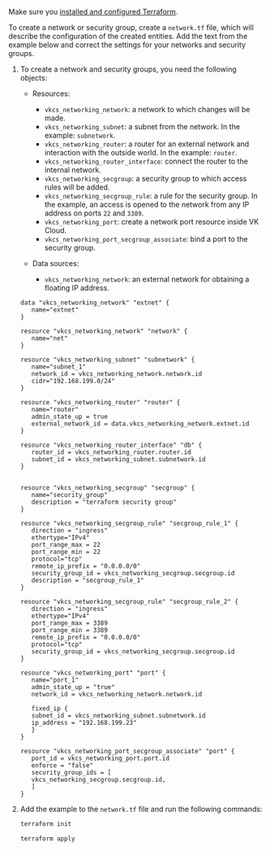 <warn>

Make sure you [installed and configured Terraform](../../../quick-start).

</warn>

To create a network or security group, create a `network.tf` file, which will describe the configuration of the created entities. Add the text from the example below and correct the settings for your networks and security groups.

1. To create a network and security groups, you need the following objects:

    - Resources:

       - `vkcs_networking_network`: a network to which changes will be made.
       - `vkcs_networking_subnet`: a subnet from the network. In the example: `subnetwork`.
       - `vkcs_networking_router`: a router for an external network and interaction with the outside world. In the example: `router`.
       - `vkcs_networking_router_interface`: connect the router to the internal network.
       - `vkcs_networking_secgroup`: a security group to which access rules will be added.
       - `vkcs_networking_secgroup_rule`: a rule for the security group. In the example, an access is opened to the network from any IP address on ports `22` and `3389`.
       - `vkcs_networking_port`: create a network port resource inside VK Cloud.
       - `vkcs_networking_port_secgroup_associate`: bind a port to the security group.

    - Data sources:

       - `vkcs_networking_network`: an external network for obtaining a floating IP address.

    ```hcl
    data "vkcs_networking_network" "extnet" {
       name="extnet"
    }

    resource "vkcs_networking_network" "network" {
       name="net"
    }

    resource "vkcs_networking_subnet" "subnetwork" {
       name="subnet_1"
       network_id = vkcs_networking_network.network.id
       cidr="192.168.199.0/24"
    }

    resource "vkcs_networking_router" "router" {
       name="router"
       admin_state_up = true
       external_network_id = data.vkcs_networking_network.extnet.id
    }

    resource "vkcs_networking_router_interface" "db" {
       router_id = vkcs_networking_router.router.id
       subnet_id = vkcs_networking_subnet.subnetwork.id
    }


    resource "vkcs_networking_secgroup" "secgroup" {
       name="security_group"
       description = "terraform security group"
    }

    resource "vkcs_networking_secgroup_rule" "secgroup_rule_1" {
       direction = "ingress"
       ethertype="IPv4"
       port_range_max = 22
       port_range_min = 22
       protocol="tcp"
       remote_ip_prefix = "0.0.0.0/0"
       security_group_id = vkcs_networking_secgroup.secgroup.id
       description = "secgroup_rule_1"
    }

    resource "vkcs_networking_secgroup_rule" "secgroup_rule_2" {
       direction = "ingress"
       ethertype="IPv4"
       port_range_max = 3389
       port_range_min = 3389
       remote_ip_prefix = "0.0.0.0/0"
       protocol="tcp"
       security_group_id = vkcs_networking_secgroup.secgroup.id
    }

    resource "vkcs_networking_port" "port" {
       name="port_1"
       admin_state_up = "true"
       network_id = vkcs_networking_network.network.id

       fixed_ip {
       subnet_id = vkcs_networking_subnet.subnetwork.id
       ip_address = "192.168.199.23"
       }
    }

    resource "vkcs_networking_port_secgroup_associate" "port" {
       port_id = vkcs_networking_port.port.id
       enforce = "false"
       security_group_ids = [
       vkcs_networking_secgroup.secgroup.id,
       ]
    }
    ```

1. Add the example to the `network.tf` file and run the following commands:

   ```bash
   terraform init
   ```
   ```bash
   terraform apply
   ```
